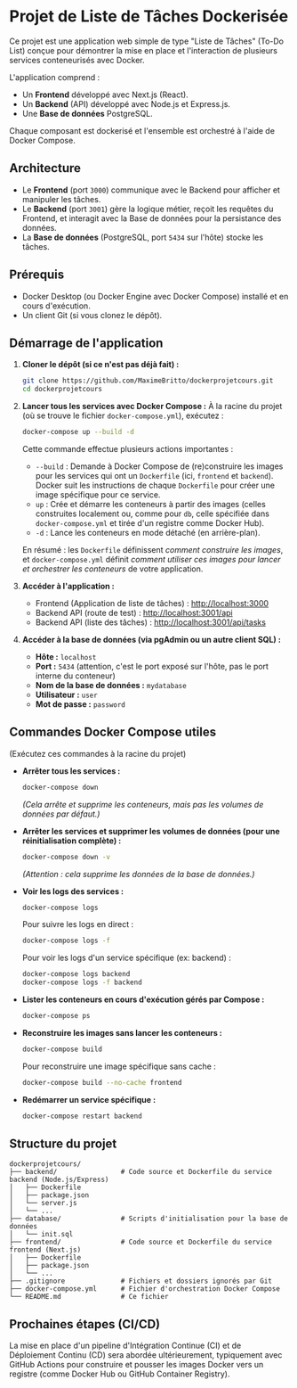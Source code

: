 # Projet de Liste de Tâches Dockerisée

Ce projet est une application web simple de type "Liste de Tâches" (To-Do List) conçue pour démontrer la mise en place et l'interaction de plusieurs services conteneurisés avec Docker.

L'application comprend :
- Un **Frontend** développé avec Next.js (React).
- Un **Backend** (API) développé avec Node.js et Express.js.
- Une **Base de données** PostgreSQL.

Chaque composant est dockerisé et l'ensemble est orchestré à l'aide de Docker Compose.

## Architecture

- Le **Frontend** (port `3000`) communique avec le Backend pour afficher et manipuler les tâches.
- Le **Backend** (port `3001`) gère la logique métier, reçoit les requêtes du Frontend, et interagit avec la Base de données pour la persistance des données.
- La **Base de données** (PostgreSQL, port `5434` sur l'hôte) stocke les tâches.

## Prérequis

- Docker Desktop (ou Docker Engine avec Docker Compose) installé et en cours d'exécution.
- Un client Git (si vous clonez le dépôt).

## Démarrage de l'application

1.  **Cloner le dépôt (si ce n'est pas déjà fait) :**
    ```bash
    git clone https://github.com/MaximeBritto/dockerprojetcours.git
    cd dockerprojetcours
    ```

2.  **Lancer tous les services avec Docker Compose :**
    À la racine du projet (où se trouve le fichier `docker-compose.yml`), exécutez :
    ```bash
    docker-compose up --build -d
    ```
    Cette commande effectue plusieurs actions importantes :
    - `--build` : Demande à Docker Compose de (re)construire les images pour les services qui ont un `Dockerfile` (ici, `frontend` et `backend`). Docker suit les instructions de chaque `Dockerfile` pour créer une image spécifique pour ce service.
    - `up` : Crée et démarre les conteneurs à partir des images (celles construites localement ou, comme pour `db`, celle spécifiée dans `docker-compose.yml` et tirée d'un registre comme Docker Hub).
    - `-d` : Lance les conteneurs en mode détaché (en arrière-plan).

    En résumé : les `Dockerfile` définissent *comment construire les images*, et `docker-compose.yml` définit *comment utiliser ces images pour lancer et orchestrer les conteneurs* de votre application.

3.  **Accéder à l'application :**
    - Frontend (Application de liste de tâches) : [http://localhost:3000](http://localhost:3000)
    - Backend API (route de test) : [http://localhost:3001/api](http://localhost:3001/api)
    - Backend API (liste des tâches) : [http://localhost:3001/api/tasks](http://localhost:3001/api/tasks)

4.  **Accéder à la base de données (via pgAdmin ou un autre client SQL) :**
    - **Hôte :** `localhost`
    - **Port :** `5434` (attention, c'est le port exposé sur l'hôte, pas le port interne du conteneur)
    - **Nom de la base de données :** `mydatabase`
    - **Utilisateur :** `user`
    - **Mot de passe :** `password`

## Commandes Docker Compose utiles

(Exécutez ces commandes à la racine du projet)

- **Arrêter tous les services :**
  ```bash
  docker-compose down
  ```
  *(Cela arrête et supprime les conteneurs, mais pas les volumes de données par défaut.)*

- **Arrêter les services et supprimer les volumes de données (pour une réinitialisation complète) :**
  ```bash
  docker-compose down -v
  ```
  *(Attention : cela supprime les données de la base de données.)*

- **Voir les logs des services :**
  ```bash
  docker-compose logs
  ```
  Pour suivre les logs en direct :
  ```bash
  docker-compose logs -f
  ```
  Pour voir les logs d'un service spécifique (ex: backend) :
  ```bash
  docker-compose logs backend
  docker-compose logs -f backend
  ```

- **Lister les conteneurs en cours d'exécution gérés par Compose :**
  ```bash
  docker-compose ps
  ```

- **Reconstruire les images sans lancer les conteneurs :**
  ```bash
  docker-compose build
  ```
  Pour reconstruire une image spécifique sans cache :
  ```bash
  docker-compose build --no-cache frontend
  ```

- **Redémarrer un service spécifique :**
  ```bash
  docker-compose restart backend
  ```

## Structure du projet

```
dockerprojetcours/
├── backend/                # Code source et Dockerfile du service backend (Node.js/Express)
│   ├── Dockerfile
│   ├── package.json
│   └── server.js
│   └── ...
├── database/               # Scripts d'initialisation pour la base de données
│   └── init.sql
├── frontend/               # Code source et Dockerfile du service frontend (Next.js)
│   ├── Dockerfile
│   ├── package.json
│   └── ...
├── .gitignore              # Fichiers et dossiers ignorés par Git
├── docker-compose.yml      # Fichier d'orchestration Docker Compose
└── README.md               # Ce fichier
```

## Prochaines étapes (CI/CD)

La mise en place d'un pipeline d'Intégration Continue (CI) et de Déploiement Continu (CD) sera abordée ultérieurement, typiquement avec GitHub Actions pour construire et pousser les images Docker vers un registre (comme Docker Hub ou GitHub Container Registry). 